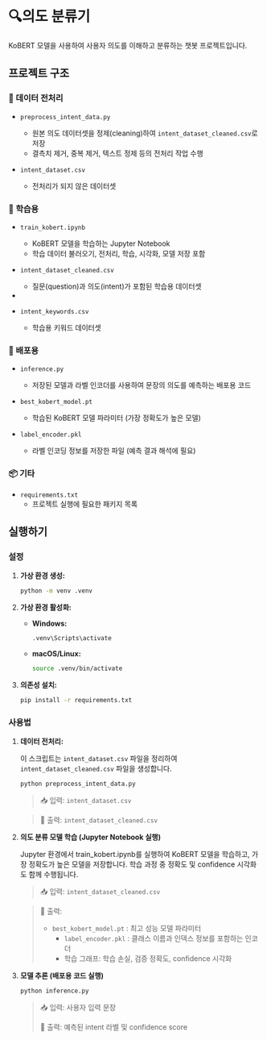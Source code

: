 # 🔍의도 분류기

KoBERT 모델을 사용하여 사용자 의도를 이해하고 분류하는 챗봇 프로젝트입니다.

## 프로젝트 구조

### 🧹 데이터 전처리
- `preprocess_intent_data.py`  
  - 원본 의도 데이터셋을 정제(cleaning)하여 `intent_dataset_cleaned.csv`로 저장  
  - 결측치 제거, 중복 제거, 텍스트 정제 등의 전처리 작업 수행

- `intent_dataset.csv`  
  - 전처리가 되지 않은 데이터셋

### 🔧 학습용
- `train_kobert.ipynb`  
  - KoBERT 모델을 학습하는 Jupyter Notebook  
  - 학습 데이터 불러오기, 전처리, 학습, 시각화, 모델 저장 포함

- `intent_dataset_cleaned.csv`  
  - 질문(question)과 의도(intent)가 포함된 학습용 데이터셋
- 
- `intent_keywords.csv`  
  - 학습용 키워드 데이터셋


### 🚀 배포용
- `inference.py`  
  - 저장된 모델과 라벨 인코더를 사용하여 문장의 의도를 예측하는 배포용 코드

- `best_kobert_model.pt`  
  - 학습된 KoBERT 모델 파라미터 (가장 정확도가 높은 모델)

- `label_encoder.pkl`  
  - 라벨 인코딩 정보를 저장한 파일 (예측 결과 해석에 필요)

### 📦 기타
- `requirements.txt`  
  - 프로젝트 실행에 필요한 패키지 목록



## 실행하기

### 설정

1.  **가상 환경 생성:**

    ```bash
    python -m venv .venv
    ```

2.  **가상 환경 활성화:**

    -   **Windows:**
        ```bash
        .venv\Scripts\activate
        ```
    -   **macOS/Linux:**
        ```bash
        source .venv/bin/activate
        ```

3.  **의존성 설치:**

    ```bash
    pip install -r requirements.txt
    ```

### 사용법

1.  **데이터 전처리:**

    이 스크립트는 `intent_dataset.csv` 파일을 정리하여 `intent_dataset_cleaned.csv` 파일을 생성합니다.

    ```bash
    python preprocess_intent_data.py
    ```
    >    📥 입력: `intent_dataset.csv`

    >    💾 출력: `intent_dataset_cleaned.csv`

   2.  **의도 분류 모델 학습 (Jupyter Notebook 실행)**

       Jupyter 환경에서 train_kobert.ipynb를 실행하여 KoBERT 모델을 학습하고, 가장 정확도가 높은 모델을 저장합니다.
       학습 과정 중 정확도 및 confidence 시각화도 함께 수행됩니다.

        >    📥 입력: `intent_dataset_cleaned.csv`
    
        >    💾 출력:
        > - `best_kobert_model.pt` : 최고 성능 모델 파라미터
        >   - `label_encoder.pkl` : 클래스 이름과 인덱스 정보를 포함하는 인코더
        >   - 학습 그래프: 학습 손실, 검증 정확도, confidence 시각화
    
   3.  **모델 추론 (배포용 코드 실행)**

       ```bash
       python inference.py
       ```
       >    📥 입력: 사용자 입력 문장
       > 
       >    💾 출력: 예측된 intent 라벨 및 confidence score

